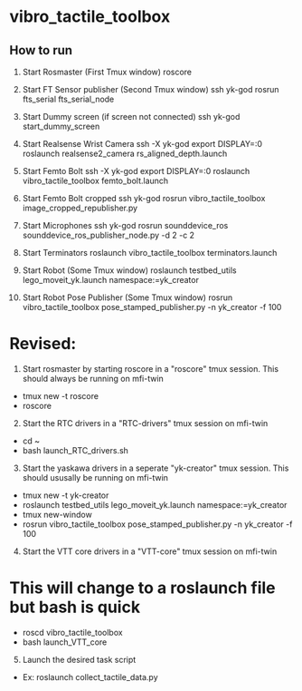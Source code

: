 # vibro_tactile_toolbox

## How to run

1. Start Rosmaster (First Tmux window)
roscore

2. Start FT Sensor publisher (Second Tmux window)
ssh yk-god
rosrun fts_serial fts_serial_node

3. Start Dummy screen (if screen not connected)
ssh yk-god
start_dummy_screen

4. Start Realsense Wrist Camera
ssh -X yk-god
export DISPLAY=:0
roslaunch realsense2_camera rs_aligned_depth.launch 

5. Start Femto Bolt
ssh -X yk-god
export DISPLAY=:0
roslaunch vibro_tactile_toolbox femto_bolt.launch

6. Start Femto Bolt cropped
ssh yk-god
rosrun vibro_tactile_toolbox image_cropped_republisher.py

7. Start Microphones
ssh yk-god
rosrun sounddevice_ros sounddevice_ros_publisher_node.py -d 2 -c 2

8. Start Terminators
roslaunch vibro_tactile_toolbox terminators.launch

9. Start Robot (Some Tmux window)
roslaunch testbed_utils lego_moveit_yk.launch namespace:=yk_creator

10. Start Robot Pose Publisher (Some Tmux window)
rosrun vibro_tactile_toolbox pose_stamped_publisher.py -n yk_creator -f 100

# Revised:

1. Start rosmaster by starting roscore in a "roscore" tmux session. This should always be running on mfi-twin
- tmux new -t roscore
- roscore

2. Start the RTC drivers in a "RTC-drivers" tmux session on mfi-twin
- cd ~
- bash launch_RTC_drivers.sh

3. Start the yaskawa drivers in a seperate "yk-creator" tmux session. This should ususally be running on mfi-twin
- tmux new -t yk-creator
- roslaunch testbed_utils lego_moveit_yk.launch namespace:=yk_creator
- tmux new-window
- rosrun vibro_tactile_toolbox pose_stamped_publisher.py -n yk_creator -f 100

4. Start the VTT core drivers in a "VTT-core" tmux session on mfi-twin
# This will change to a roslaunch file but bash is quick
- roscd vibro_tactile_toolbox
- bash launch_VTT_core

5. Launch the desired task script
- Ex: roslaunch collect_tactile_data.py 